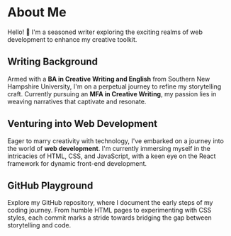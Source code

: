 # About Me

Hello! 👋 I'm a seasoned writer exploring the exciting realms of web development to enhance my creative toolkit.

## Writing Background

Armed with a **BA in Creative Writing and English** from Southern New Hampshire University, I'm on a perpetual journey to refine my storytelling craft. Currently pursuing an **MFA in Creative Writing**, my passion lies in weaving narratives that captivate and resonate.

## Venturing into Web Development

Eager to marry creativity with technology, I've embarked on a journey into the world of **web development**. I'm currently immersing myself in the intricacies of HTML, CSS, and JavaScript, with a keen eye on the React framework for dynamic front-end development.

## GitHub Playground

Explore my GitHub repository, where I document the early steps of my coding journey. From humble HTML pages to experimenting with CSS styles, each commit marks a stride towards bridging the gap between storytelling and code.


<!--
**JimmyBlakemore/JimmyBlakemore** is a ✨ _special_ ✨ repository because its `README.md` (this file) appears on your GitHub profile.

Here are some ideas to get you started:

- 🔭 I’m currently working on ...
- 🌱 I’m currently learning ...
- 👯 I’m looking to collaborate on ...
- 🤔 I’m looking for help with ...
- 💬 Ask me about ...
- 📫 How to reach me: ...
- 😄 Pronouns: ...
- ⚡ Fun fact: ...
-->
